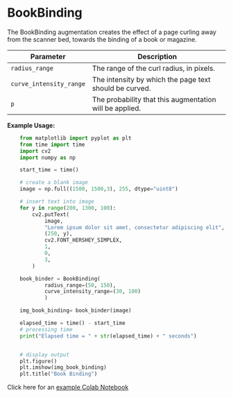 # BookBinding

The BookBinding augmentation creates the effect of a page curling away from the scanner bed, towards the binding of a book or magazine.


| Parameter               | Description                                             |
|-------------------------|---------------------------------------------------------|
| `radius_range`          | The range of the curl radius, in pixels.                |
| `curve_intensity_range` | The intensity by which the page text should be curved.  |
| `p`                     | The probability that this augmentation will be applied. |


**Example Usage:**
```python
    from matplotlib import pyplot as plt
    from time import time
    import cv2
    import numpy as np

    start_time = time()

    # create a blank image
    image = np.full((1500, 1500,3), 255, dtype="uint8")

    # insert text into image
    for y in range(200, 1300, 100):
        cv2.putText(
            image,
            "Lorem ipsum dolor sit amet, consectetur adipiscing elit",
            (250, y),
            cv2.FONT_HERSHEY_SIMPLEX,
            1,
            0,
            3,
        )

    book_binder = BookBinding(
            radius_range=(50, 150),
            curve_intensity_range=(30, 100)
            )

    img_book_binding= book_binder(image)

    elapsed_time = time() - start_time
    # processing time
    print("Elapsed time = " + str(elapsed_time) + " seconds")


    # display output
    plt.figure()
    plt.imshow(img_book_binding)
    plt.title("Book Binding")

```

Click here for an [example Colab Notebook](https://colab.research.google.com/drive/1Ju1kzxpHhIZWUbgML8PKaw8KMBoz3PTC?usp=sharing)
